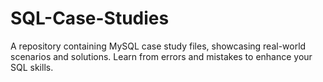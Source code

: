 # SQL-Case-Studies
A repository containing MySQL case study files, showcasing real-world scenarios and solutions. Learn from errors and mistakes to enhance your SQL skills.
